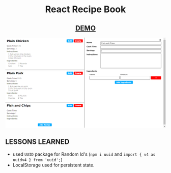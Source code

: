 <h1 align=center>React Recipe Book</h1>
<h2 align=center><a href="https://cenacrharsh.github.io/recipe-book-react-app/">DEMO</a></h2>

![ss](./ss.png)

## LESSONS LEARNED

- used `UUID` package for Random Id's
  (`npm i uuid` and `import { v4 as uuidv4 } from 'uuid';`)
- LocalStorage used for persistent state.

